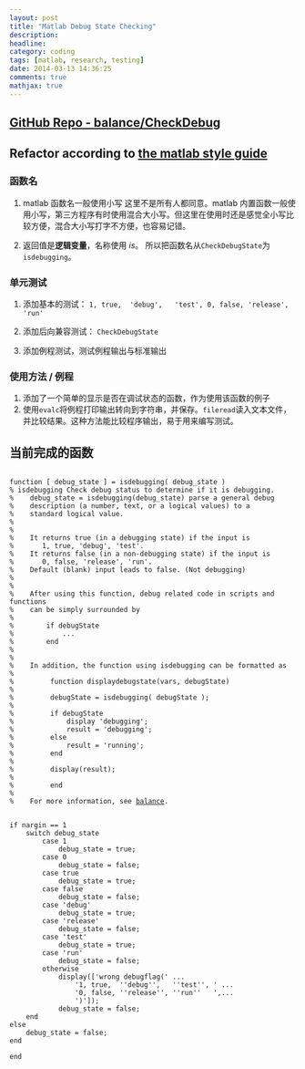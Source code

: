 ```yaml
---
layout: post
title: "Matlab Debug State Checking"
description: 
headline: 
category: coding
tags: [matlab, research, testing]
date: 2014-03-13 14:36:25
comments: true
mathjax: true
---
```


[GitHub Repo - balance/CheckDebug](https://github.com/quxiaofeng/balance/tree/master/DebugStatus)
----------------------------------------------------------------------------

<!--more-->

Refactor according to [the matlab style guide](http://www.quxiaofeng.me/articles/matlab-coding-style/)
------------------------------------------------------------------------------------------------------

### 函数名 ###

1. matlab 函数名一般使用小写
这里不是所有人都同意。matlab 内置函数一般使用小写，第三方程序有时使用混合大小写。但这里在使用时还是感觉全小写比较方便，混合大小写打字不方便，也容易记错。

2. 返回值是**逻辑变量**，名称使用 *is*。
所以把函数名从``CheckDebugState``为 ``isdebugging``。

### 单元测试 ###

1. 添加基本的测试： ``1, true,  'debug',   'test', 0, false, 'release', 'run'``

2. 添加后向兼容测试： ``CheckDebugState``

3. 添加例程测试，测试例程输出与标准输出

### 使用方法 / 例程 ###

1. 添加了一个简单的显示是否在调试状态的函数，作为使用该函数的例子
2. 使用`evalc`将例程打印输出转向到字符串，并保存。`fileread`读入文本文件，并比较结果。这种方法能比较程序输出，易于用来编写测试。

当前完成的函数
-------

<pre>
<code class="matlab">
function [ debug_state ] = isdebugging( debug_state )
% isdebugging Check debug status to determine if it is debugging.
%    debug_state = isdebugging(debug_state) parse a general debug
%    description (a number, text, or a logical values) to a 
%    standard logical value.
% 
% 
%    It returns true (in a debugging state) if the input is
%       1, true, 'debug', 'test'.
%    It returns false (in a non-debugging state) if the input is
%       0, false, 'release', 'run'.
%    Default (blank) input leads to false. (Not debugging)
% 
% 
%    After using this function, debug related code in scripts and functions
%    can be simply surrounded by
% 
%        if debugState
%            ...
%        end
% 
% 
%    In addition, the function using isdebugging can be formatted as
% 
%         function displaydebugstate(vars, debugState)
% 
%         debugState = isdebugging( debugState );
% 
%         if debugState
%             display 'debugging';
%             result = 'debugging';
%         else
%             result = 'running';
%         end
% 
%         display(result);
% 
%         end
% 
%    For more information, see <a href="matlab:
%    web('https://github.com/quxiaofeng/balance')">balance</a>.


if nargin == 1
    switch debug_state
        case 1
            debug_state = true;
        case 0
            debug_state = false;
        case true
            debug_state = true;
        case false
            debug_state = false;
        case 'debug'
            debug_state = true;
        case 'release'
            debug_state = false;
        case 'test'
            debug_state = true;
        case 'run'
            debug_state = false;
        otherwise
            display(['wrong debugflag(' ...
                '1, true,  ''debug'',   ''test'', ' ...
                '0, false, ''release'', ''run''   ',...
                ')']);
            debug_state = false;
    end
else
    debug_state = false;
end

end
</code>
</pre>
